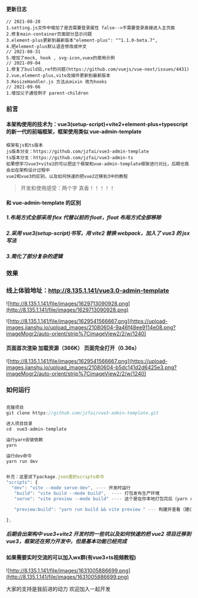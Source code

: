 #### 更新日志
```
// 2021-08-28
1.setting.js文件中增加了是否需要登录属性 false-->不需要登录直接进入主页面
2.修复main-container页面部分显示问题
3.element-plus更新到最新版本"element-plus": "^1.1.0-beta.7",
4.把element-plus默认语言修改成中文
// 2021-08-31
5.增加了mock, hook , svg-icon,vuex的使用示例
// 2021-09-04
1.修复了build后,ref的问题(https://github.com/vuejs/vue-next/issues/4431)
2.vue,element-plus,vite及插件更新到最新版本
3.ResizeHandler.js 方法从mixin 改为hooks
// 2021-09-06
1.增加父子通信例子 parent-children
```

### 前言
#### 本架构使用的技术为：vue3(setup-script)+vite2+element-plus+typescript 的新一代的前端框架，框架使用类似 vue-admin-template

```
框架有js和ts版本
js版本分支：https://github.com/jzfai/vue3-admin-template
ts版本分支：https://github.com/jzfai/vue3-admin-ts
如果想学习vue3+vite2的可以把这个框架和vue-admin-template框架进行对比，后期也我会出在架构设计过程中
vue2和vue3的区别，以及如何快速的把vue2迁移到3中的教程
```

> 开发和使用感受：两个字 真香！！！！！

#### 和 vue-admin-template 的区别

##### 1.布局方式全部采用 flex 代替以前的 float，float 布局方式全部移除

##### 2.采用 vue3(setup-script)书写，用 vite2 替换 webpack，加入了 vue3 的 jsx 写法

##### 3.简化了部分复杂的逻辑

### 效果

### 线上体验地址：http://8.135.1.141/vue3.0-admin-template

![http://8.135.1.141/file/images/1629713090928.png](http://8.135.1.141/file/images/1629713090928.png)

![http://8.135.1.141/file/images/1629541566667.png](https://upload-images.jianshu.io/upload_images/21080604-9a46f48ee9114e08.png?imageMogr2/auto-orient/strip%7CimageView2/2/w/1240)

#### 页面首次渲染 加载资源（366K） 页面完全打开（0.36s）

![http://8.135.1.141/file/images/1629541566667.png](https://upload-images.jianshu.io/upload_images/21080604-b5dc141d2d6425e3.png?imageMogr2/auto-orient/strip%7CimageView2/2/w/1240)

### 如何运行

```javascript

克隆项目
git clone https://github.com/jzfai/vue3-admin-template.git

进入项目目录
cd  vue3-admin-template

运行yarn安装依赖
yarn

运行dev命令
yarn run dev


补充：这里说下package.json里的scripts命令
"scripts": {
  "dev": "vite --mode serve-dev", ---- 开发时运行
   "build": "vite build --mode build",  ---- 打包发布生产环境
   "serve": "vite preview --mode build" ---- 这个是在你本地打包完后（yarn run build）后会生产一个dist文件夹，这个命令在你本地启动一个本地服务用于查看dist文件内容，发布生产前可以用这个先看下打包的效果

   "preview:build": "yarn run build && vite preview " --- 构建并查看（建议更新上product前运行一次,查看是否有问题）

},
```

##### 后期会出架构中 vue3+vite2 开发时的一些坑以及如何快速的把 vue2 项目迁移到 vue3，框架还在努力开发中，但是基本功能已经完成

#### 如果需要实时交流的可以加入wx群(有vue3+ts视频教程)



 ![http://8.135.1.141/file/images/1631005886699.png](http://8.135.1.141/file/images/1631005886699.png)

大家的支持是我前进的动力    欢迎加入一起开发

